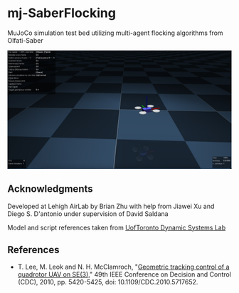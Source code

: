 # mj-SaberFlocking
MuJoCo simulation test bed utilizing multi-agent flocking algorithms from Olfati-Saber

![One Drone](./images/onedrone.png "One Drone")


## Acknowledgments
Developed at Lehigh AirLab by Brian Zhu with help from Jiawei Xu and Diego S. D'antonio under supervision of David Saldana

Model and script references taken from [UofToronto Dynamic Systems Lab](https://github.com/utiasDSL/gym-pybullet-drones)

## References
- T. Lee, M. Leok and N. H. McClamroch, "[Geometric tracking control of a quadrotor UAV on SE(3),](https://www.math.ucsd.edu/~mleok/pdf/LeLeMc2010_quadrotor.pdf)" 49th IEEE Conference on Decision and Control (CDC), 2010, pp. 5420-5425, doi: 10.1109/CDC.2010.5717652.